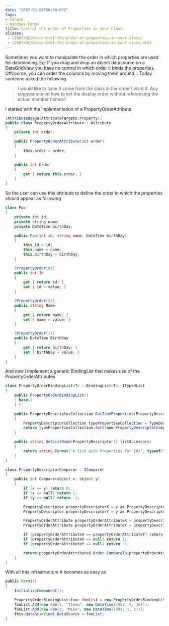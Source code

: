 ```yaml
---
date: "2007-02-04T00:00:00Z"
tags:
- CSharp
- Windows Forms
title: Control the order of Properties in your Class
aliases:
 - /2007/02/04/control-the-order-of-properties-in-your-class/
 - /2007/02/04/control-the-order-of-properties-in-your-class.html
---
```

Sometimes you want to manipulate the order in which properties are used for databinding. Eg: If you drag and drop an object datasource on a DataGridView you have no control in which order it binds the properties. Offcourse, you can order the columns by moving them around... Today someone asked the following

> <div>
>   I would like to have it come from the class in the order I want it. Any suggestions on how to set the display order without referencing the actual member names?
> </div>

I started with the implementation of a PropertyOrderAttribute

```csharp
[AttributeUsage(AttributeTargets.Property)]
public class PropertyOrderAttribute : Attribute
{
	private int order;

	public PropertyOrderAttribute(int order)
	{
		this.order = order;
	}

	public int Order
	{
		get { return this.order; }
	}
}
```

So the user can use this attribute to define the order in which the properties should appear as following

```csharp
class Foo
{
	private int id;
	private string name;
	private DateTime birthDay;

	public Foo(int id, string name, DateTime birthDay)
	{
		this.id = id;
		this.name = name;
		this.birthDay = birthDay;
	}

	[PropertyOrder(0)]
	public int Id
	{
		get { return id; }
		set { id = value; }
	}

	[PropertyOrder(2)]
	public string Name
	{
		get { return name; }
		set { name = value; }
	}

	[PropertyOrder(1)]
	public DateTime BirthDay
	{
		get { return birthDay; }
		set { birthDay = value; }
	}
}
```

And now i implement a generic BindingList that makes use of the PropertyOrderAttributes

```csharp
class PropertyOrderBindingList<T> : BindingList<T>, ITypedList
{
	public PropertyOrderBindingList()
	: base()
	{ }

	public PropertyDescriptorCollection GetItemProperties(PropertyDescriptor[] listAccessors)
	{
		PropertyDescriptorCollection typePropertiesCollection = TypeDescriptor.GetProperties(typeof(T));
		return typePropertiesCollection.Sort(new PropertyDescriptorComparer());
	}

	public string GetListName(PropertyDescriptor[] listAccessors)
	{
		return string.Format("A list with Properties for {0}", typeof(T).Name);
	}
}

class PropertyDescriptorComparer : IComparer
{
	public int Compare(object x, object y)
	{
		if (x == y) return 0;
		if (x == null) return 1;
		if (y == null) return -1;

		PropertyDescriptor propertyDescriptorX = x as PropertyDescriptor;
		PropertyDescriptor propertyDescriptorY = y as PropertyDescriptor;

		PropertyOrderAttribute propertyOrderAttributeX = propertyDescriptorX.Attributes[typeof(PropertyOrderAttribute)] as PropertyOrderAttribute;
		PropertyOrderAttribute propertyOrderAttributeY = propertyDescriptorY.Attributes[typeof(PropertyOrderAttribute)] as PropertyOrderAttribute;

		if (propertyOrderAttributeX == propertyOrderAttributeY) return 0;
		if (propertyOrderAttributeX == null) return 1;
		if (propertyOrderAttributeY == null) return -1;

		return propertyOrderAttributeX.Order.CompareTo(propertyOrderAttributeY.Order);
	}
}
```

With all this infrastructure it becomes as easy as

```csharp
public Form1()
{
	InitializeComponent();

	PropertyOrderBindingList<foo> fooList = new PropertyOrderBindingList<foo>();
	fooList.Add(new Foo(1, "Timvw", new DateTime(1980, 4, 30)));
	fooList.Add(new Foo(2, "Mike", new DateTime(1984, 1, 1)));
	this.dataGridView1.DataSource = fooList;
}
```
